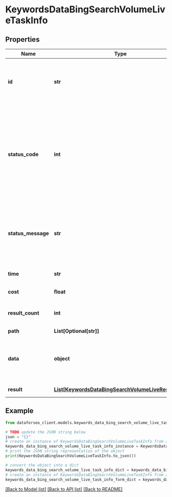 # KeywordsDataBingSearchVolumeLiveTaskInfo


## Properties

Name | Type | Description | Notes
------------ | ------------- | ------------- | -------------
**id** | **str** | task identifier unique task identifier in our system in the UUID format | [optional] 
**status_code** | **int** | status code of the task generated by DataForSEO, can be within the following range: 10000-60000 you can find the full list of the response codes here | [optional] 
**status_message** | **str** | informational message of the task you can find the full list of general informational messages here | [optional] 
**time** | **str** | execution time, seconds | [optional] 
**cost** | **float** | total tasks cost, USD | [optional] 
**result_count** | **int** | number of elements in the result array | [optional] 
**path** | **List[Optional[str]]** | URL path | [optional] 
**data** | **object** | contains the same parameters that you specified in the POST request | [optional] 
**result** | [**List[KeywordsDataBingSearchVolumeLiveResultInfo]**](KeywordsDataBingSearchVolumeLiveResultInfo.md) | array of results | [optional] 

## Example

```python
from dataforseo_client.models.keywords_data_bing_search_volume_live_task_info import KeywordsDataBingSearchVolumeLiveTaskInfo

# TODO update the JSON string below
json = "{}"
# create an instance of KeywordsDataBingSearchVolumeLiveTaskInfo from a JSON string
keywords_data_bing_search_volume_live_task_info_instance = KeywordsDataBingSearchVolumeLiveTaskInfo.from_json(json)
# print the JSON string representation of the object
print(KeywordsDataBingSearchVolumeLiveTaskInfo.to_json())

# convert the object into a dict
keywords_data_bing_search_volume_live_task_info_dict = keywords_data_bing_search_volume_live_task_info_instance.to_dict()
# create an instance of KeywordsDataBingSearchVolumeLiveTaskInfo from a dict
keywords_data_bing_search_volume_live_task_info_form_dict = keywords_data_bing_search_volume_live_task_info.from_dict(keywords_data_bing_search_volume_live_task_info_dict)
```
[[Back to Model list]](../README.md#documentation-for-models) [[Back to API list]](../README.md#documentation-for-api-endpoints) [[Back to README]](../README.md)


